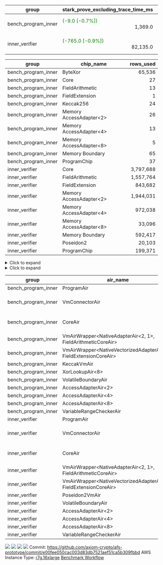 | group | stark_prove_excluding_trace_time_ms | total_cells | total_cells_used | total_proof_time_ms | trace_gen_time_ms | verify_program_compile_ms |
| --- | --- | --- | --- | --- | --- | --- |
| bench_program_inner | <span style="color: green">(-9.0 [-0.7%])</span> <div style='text-align: right'>1,369.0</div>  | <span style="color: green">(-20 [-0.0%])</span> <div style='text-align: right'>1,916,220</div>  | <span style="color: green">(-88 [-0.1%])</span> <div style='text-align: right'>146,113</div>  | <span style="color: green">(-9.0 [-0.6%])</span> <div style='text-align: right'>1,391.0</div>  | <div style='text-align: right'>22.0</div>  |  |
| inner_verifier | <span style="color: green">(-765.0 [-0.9%])</span> <div style='text-align: right'>82,135.0</div>  | <span style="color: green">(-4,194,300 [-0.6%])</span> <div style='text-align: right'>690,356,248</div>  | <span style="color: green">(-3,449,377 [-0.9%])</span> <div style='text-align: right'>362,583,924</div>  | <span style="color: green">(-768.0 [-0.8%])</span> <div style='text-align: right'>96,648.0</div>  | <span style="color: green">(-3.0 [-0.0%])</span> <div style='text-align: right'>14,513.0</div>  | <span style="color: red">(+15.0 [+0.0%])</span> <div style='text-align: right'>45,524.0</div>  |

| group | chip_name | rows_used |
| --- | --- | --- |
| bench_program_inner | ByteXor | <div style='text-align: right'>65,536</div>  |
| bench_program_inner | Core | <div style='text-align: right'>27</div>  |
| bench_program_inner | FieldArithmetic | <div style='text-align: right'>13</div>  |
| bench_program_inner | FieldExtension | <div style='text-align: right'>1</div>  |
| bench_program_inner | Keccak256 | <div style='text-align: right'>24</div>  |
| bench_program_inner | Memory AccessAdapter<2> | <div style='text-align: right'>26</div>  |
| bench_program_inner | Memory AccessAdapter<4> | <div style='text-align: right'>13</div>  |
| bench_program_inner | Memory AccessAdapter<8> | <div style='text-align: right'>5</div>  |
| bench_program_inner | Memory Boundary | <div style='text-align: right'>65</div>  |
| bench_program_inner | ProgramChip | <div style='text-align: right'>37</div>  |
| inner_verifier | Core | <div style='text-align: right'>3,797,688</div>  |
| inner_verifier | FieldArithmetic | <div style='text-align: right'>1,557,764</div>  |
| inner_verifier | FieldExtension | <div style='text-align: right'>843,682</div>  |
| inner_verifier | Memory AccessAdapter<2> | <div style='text-align: right'>1,944,031</div>  |
| inner_verifier | Memory AccessAdapter<4> | <div style='text-align: right'>972,038</div>  |
| inner_verifier | Memory AccessAdapter<8> | <div style='text-align: right'>33,096</div>  |
| inner_verifier | Memory Boundary | <div style='text-align: right'>592,417</div>  |
| inner_verifier | Poseidon2 | <div style='text-align: right'>20,103</div>  |
| inner_verifier | ProgramChip | <div style='text-align: right'>199,371</div>  |

<details>
<summary>Click to expand</summary>

| group | dsl_ir | opcode | frequency |
| --- | --- | --- | --- |
| bench_program_inner |  | JAL | <div style='text-align: right'>1</div>  |
| bench_program_inner |  | STOREW | <div style='text-align: right'>2</div>  |
| bench_program_inner | AddE | FE4ADD | <div style='text-align: right'>1</div>  |
| bench_program_inner | AddF | ADD | <div style='text-align: right'>1</div>  |
| bench_program_inner | AddVI | ADD | <div style='text-align: right'>6</div>  |
| bench_program_inner | Alloc | ADD | <div style='text-align: right'>2</div>  |
| bench_program_inner | Alloc | LOADW | <div style='text-align: right'>2</div>  |
| bench_program_inner | Alloc | MUL | <div style='text-align: right'>2</div>  |
| bench_program_inner | For | ADD | <div style='text-align: right'>2</div>  |
| bench_program_inner | For | BNE | <div style='text-align: right'>3</div>  |
| bench_program_inner | For | JAL | <div style='text-align: right'>1</div>  |
| bench_program_inner | For | STOREW | <div style='text-align: right'>1</div>  |
| bench_program_inner | IfEqI | BNE | <div style='text-align: right'>2</div>  |
| bench_program_inner | ImmE | STOREW | <div style='text-align: right'>8</div>  |
| bench_program_inner | ImmF | STOREW | <div style='text-align: right'>2</div>  |
| bench_program_inner | ImmV | STOREW | <div style='text-align: right'>3</div>  |
| bench_program_inner | Keccak256 | KECCAK256 | <div style='text-align: right'>1</div>  |
| bench_program_inner | StoreV | STOREW2 | <div style='text-align: right'>2</div>  |
| inner_verifier |  | JAL | <div style='text-align: right'>1</div>  |
| inner_verifier |  | STOREW | <div style='text-align: right'>2</div>  |
| inner_verifier | AddE | FE4ADD | <div style='text-align: right'>223,919</div>  |
| inner_verifier | AddEFFI | LOADW | <div style='text-align: right'>128</div>  |
| inner_verifier | AddEFFI | STOREW | <div style='text-align: right'>384</div>  |
| inner_verifier | AddEFI | ADD | <div style='text-align: right'>188</div>  |
| inner_verifier | AddEI | ADD | <div style='text-align: right'>66,940</div>  |
| inner_verifier | AddFI | ADD | <div style='text-align: right'>12,420</div>  |
| inner_verifier | AddV | ADD | <div style='text-align: right'>6,049</div>  |
| inner_verifier | AddVI | ADD | <div style='text-align: right'>271,881</div>  |
| inner_verifier | Alloc | ADD | <div style='text-align: right'>23,942</div>  |
| inner_verifier | Alloc | LOADW | <div style='text-align: right'>23,942</div>  |
| inner_verifier | Alloc | MUL | <div style='text-align: right'>14,447</div>  |
| inner_verifier | AssertEqE | BNE | <div style='text-align: right'>132</div>  |
| inner_verifier | AssertEqEI | BNE | <div style='text-align: right'>4</div>  |
| inner_verifier | AssertEqF | BNE | <div style='text-align: right'>4,054</div>  |
| inner_verifier | AssertEqV | BNE | <div style='text-align: right'>1,182</div>  |
| inner_verifier | AssertEqVI | BNE | <div style='text-align: right'>149</div>  |
| inner_verifier | CycleTrackerEnd | CT_END | <div style='text-align: right'>104,398</div>  |
| inner_verifier | CycleTrackerStart | CT_START | <div style='text-align: right'>104,398</div>  |
| inner_verifier | DivE | BBE4DIV | <div style='text-align: right'>195,093</div>  |
| inner_verifier | DivEIN | BBE4DIV | <div style='text-align: right'>30</div>  |
| inner_verifier | DivEIN | STOREW | <div style='text-align: right'>120</div>  |
| inner_verifier | DivFIN | DIV | <div style='text-align: right'>72</div>  |
| inner_verifier | For | ADD | <div style='text-align: right'>528,357</div>  |
| inner_verifier | For | BNE | <div style='text-align: right'>546,986</div>  |
| inner_verifier | For | JAL | <div style='text-align: right'>18,629</div>  |
| inner_verifier | For | LOADW | <div style='text-align: right'>966</div>  |
| inner_verifier | For | STOREW | <div style='text-align: right'>17,663</div>  |
| inner_verifier | HintBitsF | HINT_BITS | <div style='text-align: right'>22</div>  |
| inner_verifier | HintInputVec | HINT_INPUT | <div style='text-align: right'>9,495</div>  |
| inner_verifier | IfEq | BNE | <div style='text-align: right'>6,158</div>  |
| inner_verifier | IfEqI | BNE | <div style='text-align: right'>121,363</div>  |
| inner_verifier | IfEqI | JAL | <div style='text-align: right'>9,258</div>  |
| inner_verifier | IfNe | BEQ | <div style='text-align: right'>6,893</div>  |
| inner_verifier | IfNe | JAL | <div style='text-align: right'>21</div>  |
| inner_verifier | IfNeI | BEQ | <div style='text-align: right'>1,006</div>  |
| inner_verifier | ImmE | STOREW | <div style='text-align: right'>12,388</div>  |
| inner_verifier | ImmF | STOREW | <div style='text-align: right'>14,525</div>  |
| inner_verifier | ImmV | STOREW | <div style='text-align: right'>21,682</div>  |
| inner_verifier | LoadE | LOADW | <div style='text-align: right'>41,480</div>  |
| inner_verifier | LoadE | LOADW2 | <div style='text-align: right'>800,736</div>  |
| inner_verifier | LoadF | LOADW | <div style='text-align: right'>11,473</div>  |
| inner_verifier | LoadF | LOADW2 | <div style='text-align: right'>299,007</div>  |
| inner_verifier | LoadV | LOADW | <div style='text-align: right'>11,595</div>  |
| inner_verifier | LoadV | LOADW2 | <div style='text-align: right'>64,069</div>  |
| inner_verifier | MulE | BBE4MUL | <div style='text-align: right'>408,232</div>  |
| inner_verifier | MulEF | MUL | <div style='text-align: right'>1,668</div>  |
| inner_verifier | MulEFI | MUL | <div style='text-align: right'>1,424</div>  |
| inner_verifier | MulEI | BBE4MUL | <div style='text-align: right'>2,570</div>  |
| inner_verifier | MulEI | STOREW | <div style='text-align: right'>10,280</div>  |
| inner_verifier | MulF | MUL | <div style='text-align: right'>22,173</div>  |
| inner_verifier | MulFI | MUL | <div style='text-align: right'>12</div>  |
| inner_verifier | MulV | MUL | <div style='text-align: right'>682</div>  |
| inner_verifier | MulVI | MUL | <div style='text-align: right'>8,259</div>  |
| inner_verifier | NegE | MUL | <div style='text-align: right'>184</div>  |
| inner_verifier | Poseidon2CompressBabyBear | COMP_POS2 | <div style='text-align: right'>7,224</div>  |
| inner_verifier | Poseidon2PermuteBabyBear | PERM_POS2 | <div style='text-align: right'>12,879</div>  |
| inner_verifier | StoreE | STOREW | <div style='text-align: right'>11,244</div>  |
| inner_verifier | StoreE | STOREW2 | <div style='text-align: right'>11,156</div>  |
| inner_verifier | StoreF | STOREW | <div style='text-align: right'>12,380</div>  |
| inner_verifier | StoreF | STOREW2 | <div style='text-align: right'>101,810</div>  |
| inner_verifier | StoreHintWord | ADD | <div style='text-align: right'>192,455</div>  |
| inner_verifier | StoreHintWord | SHINTW | <div style='text-align: right'>202,632</div>  |
| inner_verifier | StoreV | STOREW | <div style='text-align: right'>1,394</div>  |
| inner_verifier | StoreV | STOREW2 | <div style='text-align: right'>24,133</div>  |
| inner_verifier | SubE | FE4SUB | <div style='text-align: right'>13,838</div>  |
| inner_verifier | SubEF | LOADW | <div style='text-align: right'>1,168,350</div>  |
| inner_verifier | SubEF | SUB | <div style='text-align: right'>389,450</div>  |
| inner_verifier | SubEFI | ADD | <div style='text-align: right'>1,256</div>  |
| inner_verifier | SubEI | ADD | <div style='text-align: right'>240</div>  |
| inner_verifier | SubV | SUB | <div style='text-align: right'>14,040</div>  |
| inner_verifier | SubVI | SUB | <div style='text-align: right'>1,268</div>  |
| inner_verifier | SubVIN | SUB | <div style='text-align: right'>357</div>  |

</details>

<details>
<summary>Click to expand</summary>

| group | air_name | dsl_ir | opcode | cells_used |
| --- | --- | --- | --- | --- |
| bench_program_inner | Boundary |  | JAL | <div style='text-align: right'>19</div>  |
| bench_program_inner | CoreAir |  | JAL | <div style='text-align: right'>60</div>  |
| bench_program_inner | Boundary |  | STOREW | <div style='text-align: right'>38</div>  |
| bench_program_inner | CoreAir |  | STOREW | <div style='text-align: right'>120</div>  |
| bench_program_inner | <NativeVectorizedAdapterAir<4>,FieldExtensionCoreAir> | AddE | FE4ADD | <div style='text-align: right'>40</div>  |
| bench_program_inner | AccessAdapter<2> | AddE | FE4ADD | <div style='text-align: right'>66</div>  |
| bench_program_inner | AccessAdapter<4> | AddE | FE4ADD | <div style='text-align: right'>39</div>  |
| bench_program_inner | Boundary | AddE | FE4ADD | <div style='text-align: right'>76</div>  |
| bench_program_inner | <NativeAdapterAir<2, 1>,FieldArithmeticCoreAir> | AddF | ADD | <div style='text-align: right'>30</div>  |
| bench_program_inner | Boundary | AddF | ADD | <div style='text-align: right'>19</div>  |
| bench_program_inner | <NativeAdapterAir<2, 1>,FieldArithmeticCoreAir> | AddVI | ADD | <div style='text-align: right'>180</div>  |
| bench_program_inner | Boundary | AddVI | ADD | <div style='text-align: right'>38</div>  |
| bench_program_inner | <NativeAdapterAir<2, 1>,FieldArithmeticCoreAir> | Alloc | ADD | <div style='text-align: right'>60</div>  |
| bench_program_inner | Boundary | Alloc | LOADW | <div style='text-align: right'>38</div>  |
| bench_program_inner | CoreAir | Alloc | LOADW | <div style='text-align: right'>120</div>  |
| bench_program_inner | <NativeAdapterAir<2, 1>,FieldArithmeticCoreAir> | Alloc | MUL | <div style='text-align: right'>60</div>  |
| bench_program_inner | <NativeAdapterAir<2, 1>,FieldArithmeticCoreAir> | For | ADD | <div style='text-align: right'>60</div>  |
| bench_program_inner | CoreAir | For | BNE | <div style='text-align: right'>180</div>  |
| bench_program_inner | CoreAir | For | JAL | <div style='text-align: right'>60</div>  |
| bench_program_inner | Boundary | For | STOREW | <div style='text-align: right'>19</div>  |
| bench_program_inner | CoreAir | For | STOREW | <div style='text-align: right'>60</div>  |
| bench_program_inner | CoreAir | IfEqI | BNE | <div style='text-align: right'>120</div>  |
| bench_program_inner | Boundary | ImmE | STOREW | <div style='text-align: right'>152</div>  |
| bench_program_inner | CoreAir | ImmE | STOREW | <div style='text-align: right'>480</div>  |
| bench_program_inner | Boundary | ImmF | STOREW | <div style='text-align: right'>38</div>  |
| bench_program_inner | CoreAir | ImmF | STOREW | <div style='text-align: right'>120</div>  |
| bench_program_inner | Boundary | ImmV | STOREW | <div style='text-align: right'>38</div>  |
| bench_program_inner | CoreAir | ImmV | STOREW | <div style='text-align: right'>180</div>  |
| bench_program_inner | AccessAdapter<2> | Keccak256 | KECCAK256 | <div style='text-align: right'>220</div>  |
| bench_program_inner | AccessAdapter<4> | Keccak256 | KECCAK256 | <div style='text-align: right'>130</div>  |
| bench_program_inner | AccessAdapter<8> | Keccak256 | KECCAK256 | <div style='text-align: right'>85</div>  |
| bench_program_inner | Boundary | Keccak256 | KECCAK256 | <div style='text-align: right'>722</div>  |
| bench_program_inner | KeccakVmAir | Keccak256 | KECCAK256 | <div style='text-align: right'>76,752</div>  |
| bench_program_inner | Boundary | StoreV | STOREW2 | <div style='text-align: right'>38</div>  |
| bench_program_inner | CoreAir | StoreV | STOREW2 | <div style='text-align: right'>120</div>  |
| inner_verifier | Boundary |  | JAL | <div style='text-align: right'>19</div>  |
| inner_verifier | CoreAir |  | JAL | <div style='text-align: right'>60</div>  |
| inner_verifier | Boundary |  | STOREW | <div style='text-align: right'>38</div>  |
| inner_verifier | CoreAir |  | STOREW | <div style='text-align: right'>120</div>  |
| inner_verifier | <NativeVectorizedAdapterAir<4>,FieldExtensionCoreAir> | AddE | FE4ADD | <div style='text-align: right'>8,956,760</div>  |
| inner_verifier | AccessAdapter<2> | AddE | FE4ADD | <div style='text-align: right'>1,105,742</div>  |
| inner_verifier | AccessAdapter<4> | AddE | FE4ADD | <div style='text-align: right'>653,393</div>  |
| inner_verifier | Boundary | AddE | FE4ADD | <div style='text-align: right'>2,075,560</div>  |
| inner_verifier | AccessAdapter<2> | AddEFFI | LOADW | <div style='text-align: right'>913</div>  |
| inner_verifier | AccessAdapter<4> | AddEFFI | LOADW | <div style='text-align: right'>1,079</div>  |
| inner_verifier | Boundary | AddEFFI | LOADW | <div style='text-align: right'>418</div>  |
| inner_verifier | CoreAir | AddEFFI | LOADW | <div style='text-align: right'>7,680</div>  |
| inner_verifier | AccessAdapter<2> | AddEFFI | STOREW | <div style='text-align: right'>913</div>  |
| inner_verifier | Boundary | AddEFFI | STOREW | <div style='text-align: right'>1,254</div>  |
| inner_verifier | CoreAir | AddEFFI | STOREW | <div style='text-align: right'>23,040</div>  |
| inner_verifier | <NativeAdapterAir<2, 1>,FieldArithmeticCoreAir> | AddEFI | ADD | <div style='text-align: right'>5,640</div>  |
| inner_verifier | AccessAdapter<2> | AddEFI | ADD | <div style='text-align: right'>572</div>  |
| inner_verifier | AccessAdapter<4> | AddEFI | ADD | <div style='text-align: right'>338</div>  |
| inner_verifier | Boundary | AddEFI | ADD | <div style='text-align: right'>2,128</div>  |
| inner_verifier | <NativeAdapterAir<2, 1>,FieldArithmeticCoreAir> | AddEI | ADD | <div style='text-align: right'>2,008,200</div>  |
| inner_verifier | AccessAdapter<2> | AddEI | ADD | <div style='text-align: right'>372,922</div>  |
| inner_verifier | AccessAdapter<4> | AddEI | ADD | <div style='text-align: right'>220,363</div>  |
| inner_verifier | Boundary | AddEI | ADD | <div style='text-align: right'>1,132,096</div>  |
| inner_verifier | <NativeAdapterAir<2, 1>,FieldArithmeticCoreAir> | AddFI | ADD | <div style='text-align: right'>372,600</div>  |
| inner_verifier | Boundary | AddFI | ADD | <div style='text-align: right'>437</div>  |
| inner_verifier | <NativeAdapterAir<2, 1>,FieldArithmeticCoreAir> | AddV | ADD | <div style='text-align: right'>181,470</div>  |
| inner_verifier | Boundary | AddV | ADD | <div style='text-align: right'>38</div>  |
| inner_verifier | <NativeAdapterAir<2, 1>,FieldArithmeticCoreAir> | AddVI | ADD | <div style='text-align: right'>8,156,430</div>  |
| inner_verifier | Boundary | AddVI | ADD | <div style='text-align: right'>14,877</div>  |
| inner_verifier | <NativeAdapterAir<2, 1>,FieldArithmeticCoreAir> | Alloc | ADD | <div style='text-align: right'>718,260</div>  |
| inner_verifier | Boundary | Alloc | LOADW | <div style='text-align: right'>1,653</div>  |
| inner_verifier | CoreAir | Alloc | LOADW | <div style='text-align: right'>1,436,520</div>  |
| inner_verifier | <NativeAdapterAir<2, 1>,FieldArithmeticCoreAir> | Alloc | MUL | <div style='text-align: right'>433,410</div>  |
| inner_verifier | AccessAdapter<2> | Alloc | MUL | <div style='text-align: right'>22</div>  |
| inner_verifier | AccessAdapter<4> | Alloc | MUL | <div style='text-align: right'>26</div>  |
| inner_verifier | AccessAdapter<2> | AssertEqE | BNE | <div style='text-align: right'>726</div>  |
| inner_verifier | AccessAdapter<4> | AssertEqE | BNE | <div style='text-align: right'>429</div>  |
| inner_verifier | CoreAir | AssertEqE | BNE | <div style='text-align: right'>7,920</div>  |
| inner_verifier | AccessAdapter<2> | AssertEqEI | BNE | <div style='text-align: right'>22</div>  |
| inner_verifier | AccessAdapter<4> | AssertEqEI | BNE | <div style='text-align: right'>13</div>  |
| inner_verifier | CoreAir | AssertEqEI | BNE | <div style='text-align: right'>240</div>  |
| inner_verifier | CoreAir | AssertEqF | BNE | <div style='text-align: right'>243,240</div>  |
| inner_verifier | CoreAir | AssertEqV | BNE | <div style='text-align: right'>70,920</div>  |
| inner_verifier | CoreAir | AssertEqVI | BNE | <div style='text-align: right'>8,940</div>  |
| inner_verifier | CoreAir | CycleTrackerEnd | CT_END | <div style='text-align: right'>6,263,880</div>  |
| inner_verifier | CoreAir | CycleTrackerStart | CT_START | <div style='text-align: right'>6,263,880</div>  |
| inner_verifier | <NativeVectorizedAdapterAir<4>,FieldExtensionCoreAir> | DivE | BBE4DIV | <div style='text-align: right'>7,803,720</div>  |
| inner_verifier | AccessAdapter<2> | DivE | BBE4DIV | <div style='text-align: right'>8,568,142</div>  |
| inner_verifier | AccessAdapter<4> | DivE | BBE4DIV | <div style='text-align: right'>5,062,993</div>  |
| inner_verifier | <NativeVectorizedAdapterAir<4>,FieldExtensionCoreAir> | DivEIN | BBE4DIV | <div style='text-align: right'>1,200</div>  |
| inner_verifier | AccessAdapter<2> | DivEIN | BBE4DIV | <div style='text-align: right'>1,232</div>  |
| inner_verifier | AccessAdapter<4> | DivEIN | BBE4DIV | <div style='text-align: right'>728</div>  |
| inner_verifier | Boundary | DivEIN | BBE4DIV | <div style='text-align: right'>456</div>  |
| inner_verifier | AccessAdapter<2> | DivEIN | STOREW | <div style='text-align: right'>429</div>  |
| inner_verifier | AccessAdapter<4> | DivEIN | STOREW | <div style='text-align: right'>117</div>  |
| inner_verifier | CoreAir | DivEIN | STOREW | <div style='text-align: right'>7,200</div>  |
| inner_verifier | <NativeAdapterAir<2, 1>,FieldArithmeticCoreAir> | DivFIN | DIV | <div style='text-align: right'>2,160</div>  |
| inner_verifier | <NativeAdapterAir<2, 1>,FieldArithmeticCoreAir> | For | ADD | <div style='text-align: right'>15,850,710</div>  |
| inner_verifier | CoreAir | For | BNE | <div style='text-align: right'>32,819,160</div>  |
| inner_verifier | AccessAdapter<2> | For | JAL | <div style='text-align: right'>429</div>  |
| inner_verifier | AccessAdapter<4> | For | JAL | <div style='text-align: right'>507</div>  |
| inner_verifier | CoreAir | For | JAL | <div style='text-align: right'>1,117,740</div>  |
| inner_verifier | Boundary | For | LOADW | <div style='text-align: right'>399</div>  |
| inner_verifier | CoreAir | For | LOADW | <div style='text-align: right'>57,960</div>  |
| inner_verifier | Boundary | For | STOREW | <div style='text-align: right'>912</div>  |
| inner_verifier | CoreAir | For | STOREW | <div style='text-align: right'>1,059,780</div>  |
| inner_verifier | CoreAir | HintBitsF | HINT_BITS | <div style='text-align: right'>1,320</div>  |
| inner_verifier | CoreAir | HintInputVec | HINT_INPUT | <div style='text-align: right'>569,700</div>  |
| inner_verifier | CoreAir | IfEq | BNE | <div style='text-align: right'>369,480</div>  |
| inner_verifier | CoreAir | IfEqI | BNE | <div style='text-align: right'>7,281,780</div>  |
| inner_verifier | CoreAir | IfEqI | JAL | <div style='text-align: right'>555,480</div>  |
| inner_verifier | CoreAir | IfNe | BEQ | <div style='text-align: right'>413,580</div>  |
| inner_verifier | CoreAir | IfNe | JAL | <div style='text-align: right'>1,260</div>  |
| inner_verifier | CoreAir | IfNeI | BEQ | <div style='text-align: right'>60,360</div>  |
| inner_verifier | AccessAdapter<2> | ImmE | STOREW | <div style='text-align: right'>3,366</div>  |
| inner_verifier | AccessAdapter<4> | ImmE | STOREW | <div style='text-align: right'>1,989</div>  |
| inner_verifier | Boundary | ImmE | STOREW | <div style='text-align: right'>214,852</div>  |
| inner_verifier | CoreAir | ImmE | STOREW | <div style='text-align: right'>743,280</div>  |
| inner_verifier | Boundary | ImmF | STOREW | <div style='text-align: right'>2,337</div>  |
| inner_verifier | CoreAir | ImmF | STOREW | <div style='text-align: right'>871,500</div>  |
| inner_verifier | Boundary | ImmV | STOREW | <div style='text-align: right'>15,067</div>  |
| inner_verifier | CoreAir | ImmV | STOREW | <div style='text-align: right'>1,300,920</div>  |
| inner_verifier | AccessAdapter<2> | LoadE | LOADW | <div style='text-align: right'>61,116</div>  |
| inner_verifier | AccessAdapter<4> | LoadE | LOADW | <div style='text-align: right'>36,114</div>  |
| inner_verifier | Boundary | LoadE | LOADW | <div style='text-align: right'>505,172</div>  |
| inner_verifier | CoreAir | LoadE | LOADW | <div style='text-align: right'>2,488,800</div>  |
| inner_verifier | AccessAdapter<2> | LoadE | LOADW2 | <div style='text-align: right'>24,090</div>  |
| inner_verifier | AccessAdapter<4> | LoadE | LOADW2 | <div style='text-align: right'>14,235</div>  |
| inner_verifier | Boundary | LoadE | LOADW2 | <div style='text-align: right'>76</div>  |
| inner_verifier | CoreAir | LoadE | LOADW2 | <div style='text-align: right'>48,044,160</div>  |
| inner_verifier | AccessAdapter<2> | LoadF | LOADW | <div style='text-align: right'>22,176</div>  |
| inner_verifier | AccessAdapter<4> | LoadF | LOADW | <div style='text-align: right'>13,104</div>  |
| inner_verifier | AccessAdapter<8> | LoadF | LOADW | <div style='text-align: right'>8,568</div>  |
| inner_verifier | Boundary | LoadF | LOADW | <div style='text-align: right'>494</div>  |
| inner_verifier | CoreAir | LoadF | LOADW | <div style='text-align: right'>688,380</div>  |
| inner_verifier | AccessAdapter<2> | LoadF | LOADW2 | <div style='text-align: right'>605</div>  |
| inner_verifier | AccessAdapter<4> | LoadF | LOADW2 | <div style='text-align: right'>364</div>  |
| inner_verifier | AccessAdapter<8> | LoadF | LOADW2 | <div style='text-align: right'>391</div>  |
| inner_verifier | Boundary | LoadF | LOADW2 | <div style='text-align: right'>532</div>  |
| inner_verifier | CoreAir | LoadF | LOADW2 | <div style='text-align: right'>17,940,420</div>  |
| inner_verifier | Boundary | LoadV | LOADW | <div style='text-align: right'>13,737</div>  |
| inner_verifier | CoreAir | LoadV | LOADW | <div style='text-align: right'>695,700</div>  |
| inner_verifier | Boundary | LoadV | LOADW2 | <div style='text-align: right'>1,615</div>  |
| inner_verifier | CoreAir | LoadV | LOADW2 | <div style='text-align: right'>3,844,140</div>  |
| inner_verifier | <NativeVectorizedAdapterAir<4>,FieldExtensionCoreAir> | MulE | BBE4MUL | <div style='text-align: right'>16,329,280</div>  |
| inner_verifier | AccessAdapter<2> | MulE | BBE4MUL | <div style='text-align: right'>493,042</div>  |
| inner_verifier | AccessAdapter<4> | MulE | BBE4MUL | <div style='text-align: right'>291,343</div>  |
| inner_verifier | Boundary | MulE | BBE4MUL | <div style='text-align: right'>1,215,924</div>  |
| inner_verifier | <NativeAdapterAir<2, 1>,FieldArithmeticCoreAir> | MulEF | MUL | <div style='text-align: right'>50,040</div>  |
| inner_verifier | AccessAdapter<2> | MulEF | MUL | <div style='text-align: right'>8,272</div>  |
| inner_verifier | AccessAdapter<4> | MulEF | MUL | <div style='text-align: right'>4,888</div>  |
| inner_verifier | Boundary | MulEF | MUL | <div style='text-align: right'>912</div>  |
| inner_verifier | <NativeAdapterAir<2, 1>,FieldArithmeticCoreAir> | MulEFI | MUL | <div style='text-align: right'>42,720</div>  |
| inner_verifier | AccessAdapter<2> | MulEFI | MUL | <div style='text-align: right'>1,892</div>  |
| inner_verifier | AccessAdapter<4> | MulEFI | MUL | <div style='text-align: right'>1,118</div>  |
| inner_verifier | Boundary | MulEFI | MUL | <div style='text-align: right'>24,092</div>  |
| inner_verifier | <NativeVectorizedAdapterAir<4>,FieldExtensionCoreAir> | MulEI | BBE4MUL | <div style='text-align: right'>102,800</div>  |
| inner_verifier | AccessAdapter<2> | MulEI | BBE4MUL | <div style='text-align: right'>156,728</div>  |
| inner_verifier | AccessAdapter<4> | MulEI | BBE4MUL | <div style='text-align: right'>92,612</div>  |
| inner_verifier | Boundary | MulEI | BBE4MUL | <div style='text-align: right'>153,596</div>  |
| inner_verifier | AccessAdapter<2> | MulEI | STOREW | <div style='text-align: right'>56,298</div>  |
| inner_verifier | AccessAdapter<4> | MulEI | STOREW | <div style='text-align: right'>33,137</div>  |
| inner_verifier | Boundary | MulEI | STOREW | <div style='text-align: right'>57</div>  |
| inner_verifier | CoreAir | MulEI | STOREW | <div style='text-align: right'>616,800</div>  |
| inner_verifier | <NativeAdapterAir<2, 1>,FieldArithmeticCoreAir> | MulF | MUL | <div style='text-align: right'>665,190</div>  |
| inner_verifier | Boundary | MulF | MUL | <div style='text-align: right'>19</div>  |
| inner_verifier | <NativeAdapterAir<2, 1>,FieldArithmeticCoreAir> | MulFI | MUL | <div style='text-align: right'>360</div>  |
| inner_verifier | Boundary | MulFI | MUL | <div style='text-align: right'>19</div>  |
| inner_verifier | <NativeAdapterAir<2, 1>,FieldArithmeticCoreAir> | MulV | MUL | <div style='text-align: right'>20,460</div>  |
| inner_verifier | Boundary | MulV | MUL | <div style='text-align: right'>12,901</div>  |
| inner_verifier | <NativeAdapterAir<2, 1>,FieldArithmeticCoreAir> | MulVI | MUL | <div style='text-align: right'>247,770</div>  |
| inner_verifier | Boundary | MulVI | MUL | <div style='text-align: right'>133</div>  |
| inner_verifier | <NativeAdapterAir<2, 1>,FieldArithmeticCoreAir> | NegE | MUL | <div style='text-align: right'>5,520</div>  |
| inner_verifier | AccessAdapter<2> | NegE | MUL | <div style='text-align: right'>1,122</div>  |
| inner_verifier | AccessAdapter<4> | NegE | MUL | <div style='text-align: right'>663</div>  |
| inner_verifier | Boundary | NegE | MUL | <div style='text-align: right'>2,356</div>  |
| inner_verifier | AccessAdapter<2> | Poseidon2CompressBabyBear | COMP_POS2 | <div style='text-align: right'>298,452</div>  |
| inner_verifier | AccessAdapter<4> | Poseidon2CompressBabyBear | COMP_POS2 | <div style='text-align: right'>176,358</div>  |
| inner_verifier | AccessAdapter<8> | Poseidon2CompressBabyBear | COMP_POS2 | <div style='text-align: right'>115,311</div>  |
| inner_verifier | Poseidon2VmAir<BabyBear> | Poseidon2CompressBabyBear | COMP_POS2 | <div style='text-align: right'>3,019,632</div>  |
| inner_verifier | AccessAdapter<2> | Poseidon2PermuteBabyBear | PERM_POS2 | <div style='text-align: right'>605,022</div>  |
| inner_verifier | AccessAdapter<4> | Poseidon2PermuteBabyBear | PERM_POS2 | <div style='text-align: right'>357,656</div>  |
| inner_verifier | AccessAdapter<8> | Poseidon2PermuteBabyBear | PERM_POS2 | <div style='text-align: right'>235,450</div>  |
| inner_verifier | Poseidon2VmAir<BabyBear> | Poseidon2PermuteBabyBear | PERM_POS2 | <div style='text-align: right'>5,383,422</div>  |
| inner_verifier | AccessAdapter<2> | StoreE | STOREW | <div style='text-align: right'>7,898</div>  |
| inner_verifier | AccessAdapter<4> | StoreE | STOREW | <div style='text-align: right'>4,667</div>  |
| inner_verifier | Boundary | StoreE | STOREW | <div style='text-align: right'>213,636</div>  |
| inner_verifier | CoreAir | StoreE | STOREW | <div style='text-align: right'>674,640</div>  |
| inner_verifier | AccessAdapter<2> | StoreE | STOREW2 | <div style='text-align: right'>45,276</div>  |
| inner_verifier | AccessAdapter<4> | StoreE | STOREW2 | <div style='text-align: right'>26,754</div>  |
| inner_verifier | Boundary | StoreE | STOREW2 | <div style='text-align: right'>28,424</div>  |
| inner_verifier | CoreAir | StoreE | STOREW2 | <div style='text-align: right'>669,360</div>  |
| inner_verifier | Boundary | StoreF | STOREW | <div style='text-align: right'>235,220</div>  |
| inner_verifier | CoreAir | StoreF | STOREW | <div style='text-align: right'>742,800</div>  |
| inner_verifier | AccessAdapter<2> | StoreF | STOREW2 | <div style='text-align: right'>521,202</div>  |
| inner_verifier | AccessAdapter<4> | StoreF | STOREW2 | <div style='text-align: right'>308,126</div>  |
| inner_verifier | AccessAdapter<8> | StoreF | STOREW2 | <div style='text-align: right'>202,912</div>  |
| inner_verifier | Boundary | StoreF | STOREW2 | <div style='text-align: right'>58,596</div>  |
| inner_verifier | CoreAir | StoreF | STOREW2 | <div style='text-align: right'>6,108,600</div>  |
| inner_verifier | <NativeAdapterAir<2, 1>,FieldArithmeticCoreAir> | StoreHintWord | ADD | <div style='text-align: right'>5,773,650</div>  |
| inner_verifier | Boundary | StoreHintWord | SHINTW | <div style='text-align: right'>3,850,008</div>  |
| inner_verifier | CoreAir | StoreHintWord | SHINTW | <div style='text-align: right'>12,157,920</div>  |
| inner_verifier | Boundary | StoreV | STOREW | <div style='text-align: right'>26,486</div>  |
| inner_verifier | CoreAir | StoreV | STOREW | <div style='text-align: right'>83,640</div>  |
| inner_verifier | Boundary | StoreV | STOREW2 | <div style='text-align: right'>454,252</div>  |
| inner_verifier | CoreAir | StoreV | STOREW2 | <div style='text-align: right'>1,447,980</div>  |
| inner_verifier | <NativeVectorizedAdapterAir<4>,FieldExtensionCoreAir> | SubE | FE4SUB | <div style='text-align: right'>553,520</div>  |
| inner_verifier | AccessAdapter<2> | SubE | FE4SUB | <div style='text-align: right'>455,444</div>  |
| inner_verifier | AccessAdapter<4> | SubE | FE4SUB | <div style='text-align: right'>269,126</div>  |
| inner_verifier | Boundary | SubE | FE4SUB | <div style='text-align: right'>958,436</div>  |
| inner_verifier | AccessAdapter<2> | SubEF | LOADW | <div style='text-align: right'>4,283,950</div>  |
| inner_verifier | CoreAir | SubEF | LOADW | <div style='text-align: right'>70,101,000</div>  |
| inner_verifier | <NativeAdapterAir<2, 1>,FieldArithmeticCoreAir> | SubEF | SUB | <div style='text-align: right'>11,683,500</div>  |
| inner_verifier | AccessAdapter<2> | SubEF | SUB | <div style='text-align: right'>4,283,950</div>  |
| inner_verifier | AccessAdapter<4> | SubEF | SUB | <div style='text-align: right'>5,062,850</div>  |
| inner_verifier | <NativeAdapterAir<2, 1>,FieldArithmeticCoreAir> | SubEFI | ADD | <div style='text-align: right'>37,680</div>  |
| inner_verifier | AccessAdapter<2> | SubEFI | ADD | <div style='text-align: right'>462</div>  |
| inner_verifier | AccessAdapter<4> | SubEFI | ADD | <div style='text-align: right'>273</div>  |
| inner_verifier | Boundary | SubEFI | ADD | <div style='text-align: right'>22,344</div>  |
| inner_verifier | <NativeAdapterAir<2, 1>,FieldArithmeticCoreAir> | SubEI | ADD | <div style='text-align: right'>7,200</div>  |
| inner_verifier | AccessAdapter<2> | SubEI | ADD | <div style='text-align: right'>1,914</div>  |
| inner_verifier | AccessAdapter<4> | SubEI | ADD | <div style='text-align: right'>1,131</div>  |
| inner_verifier | Boundary | SubEI | ADD | <div style='text-align: right'>912</div>  |
| inner_verifier | <NativeAdapterAir<2, 1>,FieldArithmeticCoreAir> | SubV | SUB | <div style='text-align: right'>421,200</div>  |
| inner_verifier | Boundary | SubV | SUB | <div style='text-align: right'>76</div>  |
| inner_verifier | <NativeAdapterAir<2, 1>,FieldArithmeticCoreAir> | SubVI | SUB | <div style='text-align: right'>38,040</div>  |
| inner_verifier | Boundary | SubVI | SUB | <div style='text-align: right'>13,357</div>  |
| inner_verifier | <NativeAdapterAir<2, 1>,FieldArithmeticCoreAir> | SubVIN | SUB | <div style='text-align: right'>10,710</div>  |

</details>

| group | air_name | cells | constraints | interactions | main_cols | perm_cols | prep_cols | quotient_deg | rows |
| --- | --- | --- | --- | --- | --- | --- | --- | --- | --- |
| bench_program_inner | ProgramAir | <div style='text-align: right'>1,152</div>  | <div style='text-align: right'>4</div>  | <div style='text-align: right'>1</div>  | <div style='text-align: right'>10</div>  | <div style='text-align: right'>8</div>  |  | <div style='text-align: right'>1</div>  | <div style='text-align: right'>64</div>  |
| bench_program_inner | VmConnectorAir | <span style="color: red">(+12 [+60.0%])</span> <div style='text-align: right'>32</div>  | <span style="color: red">(+2 [+33.3%])</span> <div style='text-align: right'>8</div>  | <span style="color: red">(+1 [+50.0%])</span> <div style='text-align: right'>3</div>  | <span style="color: red">(+2 [+100.0%])</span> <div style='text-align: right'>4</div>  | <span style="color: red">(+4 [+50.0%])</span> <div style='text-align: right'>12</div>  | <div style='text-align: right'>1</div>  | <div style='text-align: right'>2</div>  | <div style='text-align: right'>2</div>  |
| bench_program_inner | CoreAir | <span style="color: green">(-32 [-1.0%])</span> <div style='text-align: right'>3,328</div>  | <span style="color: green">(-3 [-2.8%])</span> <div style='text-align: right'>104</div>  | <div style='text-align: right'>19</div>  | <span style="color: green">(-1 [-1.6%])</span> <div style='text-align: right'>60</div>  | <div style='text-align: right'>44</div>  |  | <div style='text-align: right'>2</div>  | <div style='text-align: right'>32</div>  |
| bench_program_inner | VmAirWrapper<NativeAdapterAir<2, 1>, FieldArithmeticCoreAir> | <div style='text-align: right'>1,056</div>  | <div style='text-align: right'>27</div>  | <div style='text-align: right'>15</div>  | <div style='text-align: right'>30</div>  | <div style='text-align: right'>36</div>  |  | <div style='text-align: right'>2</div>  | <div style='text-align: right'>16</div>  |
| bench_program_inner | VmAirWrapper<NativeVectorizedAdapterAir<4>, FieldExtensionCoreAir> | <div style='text-align: right'>76</div>  | <div style='text-align: right'>27</div>  | <div style='text-align: right'>15</div>  | <div style='text-align: right'>40</div>  | <div style='text-align: right'>36</div>  |  | <div style='text-align: right'>2</div>  | <div style='text-align: right'>1</div>  |
| bench_program_inner | KeccakVmAir | <div style='text-align: right'>132,544</div>  | <div style='text-align: right'>2,251</div>  | <div style='text-align: right'>235</div>  | <div style='text-align: right'>3,198</div>  | <div style='text-align: right'>944</div>  |  | <div style='text-align: right'>2</div>  | <div style='text-align: right'>32</div>  |
| bench_program_inner | XorLookupAir<8> | <div style='text-align: right'>589,824</div>  | <div style='text-align: right'>4</div>  | <div style='text-align: right'>1</div>  | <div style='text-align: right'>1</div>  | <div style='text-align: right'>8</div>  | <div style='text-align: right'>3</div>  | <div style='text-align: right'>1</div>  | <div style='text-align: right'>65,536</div>  |
| bench_program_inner | VolatileBoundaryAir | <div style='text-align: right'>4,480</div>  | <div style='text-align: right'>21</div>  | <div style='text-align: right'>6</div>  | <div style='text-align: right'>19</div>  | <div style='text-align: right'>16</div>  |  | <div style='text-align: right'>2</div>  | <div style='text-align: right'>128</div>  |
| bench_program_inner | AccessAdapterAir<2> | <div style='text-align: right'>2,240</div>  | <div style='text-align: right'>14</div>  | <div style='text-align: right'>5</div>  | <div style='text-align: right'>11</div>  | <div style='text-align: right'>24</div>  |  | <div style='text-align: right'>2</div>  | <div style='text-align: right'>64</div>  |
| bench_program_inner | AccessAdapterAir<4> | <div style='text-align: right'>1,184</div>  | <div style='text-align: right'>14</div>  | <div style='text-align: right'>5</div>  | <div style='text-align: right'>13</div>  | <div style='text-align: right'>24</div>  |  | <div style='text-align: right'>2</div>  | <div style='text-align: right'>32</div>  |
| bench_program_inner | AccessAdapterAir<8> | <div style='text-align: right'>656</div>  | <div style='text-align: right'>14</div>  | <div style='text-align: right'>5</div>  | <div style='text-align: right'>17</div>  | <div style='text-align: right'>24</div>  |  | <div style='text-align: right'>2</div>  | <div style='text-align: right'>16</div>  |
| bench_program_inner | VariableRangeCheckerAir | <div style='text-align: right'>1,179,648</div>  | <div style='text-align: right'>4</div>  | <div style='text-align: right'>1</div>  | <div style='text-align: right'>1</div>  | <div style='text-align: right'>8</div>  | <div style='text-align: right'>2</div>  | <div style='text-align: right'>1</div>  | <div style='text-align: right'>131,072</div>  |
| inner_verifier | ProgramAir | <div style='text-align: right'>4,718,592</div>  | <div style='text-align: right'>4</div>  | <div style='text-align: right'>1</div>  | <div style='text-align: right'>10</div>  | <div style='text-align: right'>8</div>  |  | <div style='text-align: right'>1</div>  | <div style='text-align: right'>262,144</div>  |
| inner_verifier | VmConnectorAir | <span style="color: red">(+4 [+20.0%])</span> <div style='text-align: right'>24</div>  | <span style="color: red">(+1 [+16.7%])</span> <div style='text-align: right'>7</div>  | <span style="color: red">(+1 [+50.0%])</span> <div style='text-align: right'>3</div>  | <span style="color: red">(+2 [+100.0%])</span> <div style='text-align: right'>4</div>  | <div style='text-align: right'>8</div>  | <div style='text-align: right'>1</div>  | <span style="color: red">(+2 [+100.0%])</span> <div style='text-align: right'>4</div>  | <div style='text-align: right'>2</div>  |
| inner_verifier | CoreAir | <span style="color: green">(-4,194,304 [-1.2%])</span> <div style='text-align: right'>335,544,320</div>  | <span style="color: green">(-3 [-3.0%])</span> <div style='text-align: right'>98</div>  | <div style='text-align: right'>19</div>  | <span style="color: green">(-1 [-1.6%])</span> <div style='text-align: right'>60</div>  | <div style='text-align: right'>20</div>  |  | <div style='text-align: right'>8</div>  | <div style='text-align: right'>4,194,304</div>  |
| inner_verifier | VmAirWrapper<NativeAdapterAir<2, 1>, FieldArithmeticCoreAir> | <div style='text-align: right'>96,468,992</div>  | <div style='text-align: right'>22</div>  | <div style='text-align: right'>15</div>  | <div style='text-align: right'>30</div>  | <div style='text-align: right'>16</div>  |  | <div style='text-align: right'>8</div>  | <div style='text-align: right'>2,097,152</div>  |
| inner_verifier | VmAirWrapper<NativeVectorizedAdapterAir<4>, FieldExtensionCoreAir> | <div style='text-align: right'>58,720,256</div>  | <div style='text-align: right'>22</div>  | <div style='text-align: right'>15</div>  | <div style='text-align: right'>40</div>  | <div style='text-align: right'>16</div>  |  | <div style='text-align: right'>8</div>  | <div style='text-align: right'>1,048,576</div>  |
| inner_verifier | Poseidon2VmAir<BabyBear> | <div style='text-align: right'>14,614,528</div>  | <div style='text-align: right'>374</div>  | <div style='text-align: right'>32</div>  | <div style='text-align: right'>418</div>  | <div style='text-align: right'>28</div>  |  | <div style='text-align: right'>8</div>  | <div style='text-align: right'>32,768</div>  |
| inner_verifier | VolatileBoundaryAir | <div style='text-align: right'>28,311,552</div>  | <div style='text-align: right'>19</div>  | <div style='text-align: right'>6</div>  | <div style='text-align: right'>19</div>  | <div style='text-align: right'>8</div>  |  | <div style='text-align: right'>8</div>  | <div style='text-align: right'>1,048,576</div>  |
| inner_verifier | AccessAdapterAir<2> | <div style='text-align: right'>96,468,992</div>  | <div style='text-align: right'>11</div>  | <div style='text-align: right'>5</div>  | <div style='text-align: right'>11</div>  | <div style='text-align: right'>12</div>  |  | <div style='text-align: right'>4</div>  | <div style='text-align: right'>4,194,304</div>  |
| inner_verifier | AccessAdapterAir<4> | <div style='text-align: right'>52,428,800</div>  | <div style='text-align: right'>11</div>  | <div style='text-align: right'>5</div>  | <div style='text-align: right'>13</div>  | <div style='text-align: right'>12</div>  |  | <div style='text-align: right'>4</div>  | <div style='text-align: right'>2,097,152</div>  |
| inner_verifier | AccessAdapterAir<8> | <div style='text-align: right'>1,900,544</div>  | <div style='text-align: right'>11</div>  | <div style='text-align: right'>5</div>  | <div style='text-align: right'>17</div>  | <div style='text-align: right'>12</div>  |  | <div style='text-align: right'>4</div>  | <div style='text-align: right'>65,536</div>  |
| inner_verifier | VariableRangeCheckerAir | <div style='text-align: right'>1,179,648</div>  | <div style='text-align: right'>4</div>  | <div style='text-align: right'>1</div>  | <div style='text-align: right'>1</div>  | <div style='text-align: right'>8</div>  | <div style='text-align: right'>2</div>  | <div style='text-align: right'>1</div>  | <div style='text-align: right'>131,072</div>  |



[![](https://axiom-public-data-staging-us-east-1.s3.us-east-1.amazonaws.com/benchmark/github/flamegraphs/e00fee050cac003d83db7521aef51ca5b309fbbd/small_e2e.dsl_ir.opcode.air_name.cells_used.reverse.svg)](https://axiom-public-data-staging-us-east-1.s3.us-east-1.amazonaws.com/benchmark/github/flamegraphs/e00fee050cac003d83db7521aef51ca5b309fbbd/small_e2e.dsl_ir.opcode.air_name.cells_used.reverse.svg)
[![](https://axiom-public-data-staging-us-east-1.s3.us-east-1.amazonaws.com/benchmark/github/flamegraphs/e00fee050cac003d83db7521aef51ca5b309fbbd/small_e2e.dsl_ir.opcode.air_name.cells_used.svg)](https://axiom-public-data-staging-us-east-1.s3.us-east-1.amazonaws.com/benchmark/github/flamegraphs/e00fee050cac003d83db7521aef51ca5b309fbbd/small_e2e.dsl_ir.opcode.air_name.cells_used.svg)
[![](https://axiom-public-data-staging-us-east-1.s3.us-east-1.amazonaws.com/benchmark/github/flamegraphs/e00fee050cac003d83db7521aef51ca5b309fbbd/small_e2e.dsl_ir.opcode.frequency.reverse.svg)](https://axiom-public-data-staging-us-east-1.s3.us-east-1.amazonaws.com/benchmark/github/flamegraphs/e00fee050cac003d83db7521aef51ca5b309fbbd/small_e2e.dsl_ir.opcode.frequency.reverse.svg)
[![](https://axiom-public-data-staging-us-east-1.s3.us-east-1.amazonaws.com/benchmark/github/flamegraphs/e00fee050cac003d83db7521aef51ca5b309fbbd/small_e2e.dsl_ir.opcode.frequency.svg)](https://axiom-public-data-staging-us-east-1.s3.us-east-1.amazonaws.com/benchmark/github/flamegraphs/e00fee050cac003d83db7521aef51ca5b309fbbd/small_e2e.dsl_ir.opcode.frequency.svg)
Commit: https://github.com/axiom-crypto/afs-prototype/commit/e00fee050cac003d83db7521aef51ca5b309fbbd
AWS Instance Type: [r7g.16xlarge](https://instances.vantage.sh/aws/ec2/r7g.16xlarge)
[Benchmark Workflow](https://github.com/axiom-crypto/afs-prototype/actions/runs/11470408296)

